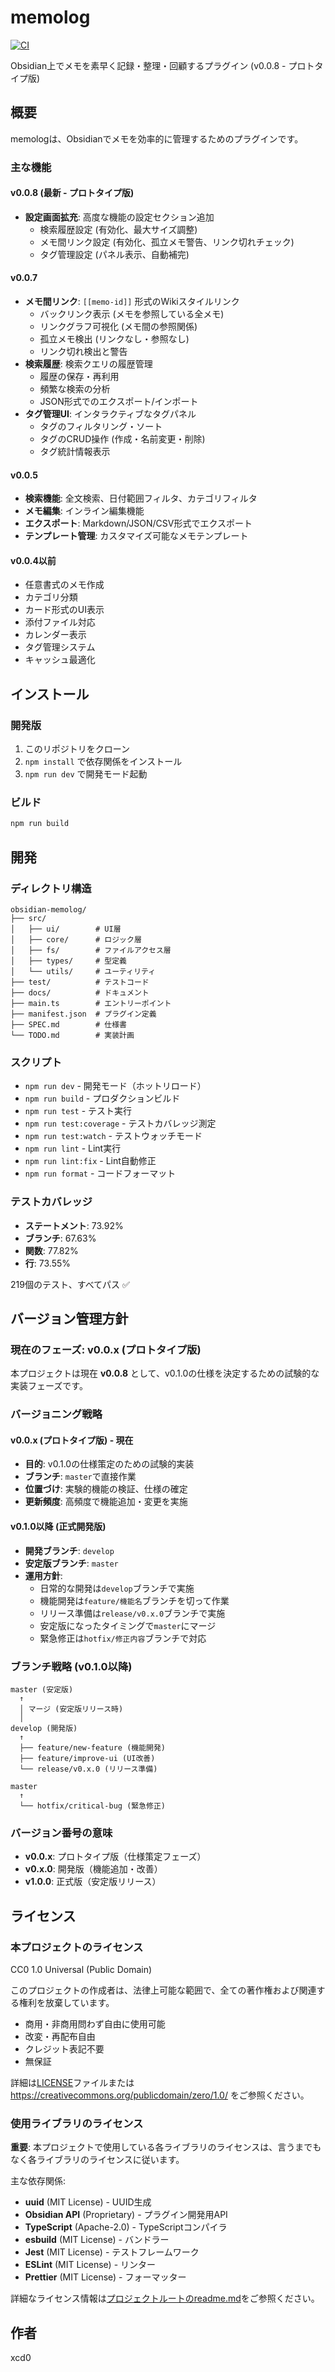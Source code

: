 # memolog

[![CI](https://github.com/xcd0/obsidian-memolog/actions/workflows/ci.yml/badge.svg)](https://github.com/xcd0/obsidian-memolog/actions/workflows/ci.yml)

Obsidian上でメモを素早く記録・整理・回顧するプラグイン (v0.0.8 - プロトタイプ版)

## 概要

memologは、Obsidianでメモを効率的に管理するためのプラグインです。

### 主な機能

#### v0.0.8 (最新 - プロトタイプ版)
- **設定画面拡充**: 高度な機能の設定セクション追加
  - 検索履歴設定 (有効化、最大サイズ調整)
  - メモ間リンク設定 (有効化、孤立メモ警告、リンク切れチェック)
  - タグ管理設定 (パネル表示、自動補完)

#### v0.0.7
- **メモ間リンク**: `[[memo-id]]` 形式のWikiスタイルリンク
  - バックリンク表示 (メモを参照している全メモ)
  - リンクグラフ可視化 (メモ間の参照関係)
  - 孤立メモ検出 (リンクなし・参照なし)
  - リンク切れ検出と警告
- **検索履歴**: 検索クエリの履歴管理
  - 履歴の保存・再利用
  - 頻繁な検索の分析
  - JSON形式でのエクスポート/インポート
- **タグ管理UI**: インタラクティブなタグパネル
  - タグのフィルタリング・ソート
  - タグのCRUD操作 (作成・名前変更・削除)
  - タグ統計情報表示

#### v0.0.5
- **検索機能**: 全文検索、日付範囲フィルタ、カテゴリフィルタ
- **メモ編集**: インライン編集機能
- **エクスポート**: Markdown/JSON/CSV形式でエクスポート
- **テンプレート管理**: カスタマイズ可能なメモテンプレート

#### v0.0.4以前
- 任意書式のメモ作成
- カテゴリ分類
- カード形式のUI表示
- 添付ファイル対応
- カレンダー表示
- タグ管理システム
- キャッシュ最適化

## インストール

### 開発版

1. このリポジトリをクローン
2. `npm install` で依存関係をインストール
3. `npm run dev` で開発モード起動

### ビルド

```bash
npm run build
```

## 開発

### ディレクトリ構造

```
obsidian-memolog/
├── src/
│   ├── ui/        # UI層
│   ├── core/      # ロジック層
│   ├── fs/        # ファイルアクセス層
│   ├── types/     # 型定義
│   └── utils/     # ユーティリティ
├── test/          # テストコード
├── docs/          # ドキュメント
├── main.ts        # エントリーポイント
├── manifest.json  # プラグイン定義
├── SPEC.md        # 仕様書
└── TODO.md        # 実装計画
```

### スクリプト

- `npm run dev` - 開発モード（ホットリロード）
- `npm run build` - プロダクションビルド
- `npm run test` - テスト実行
- `npm run test:coverage` - テストカバレッジ測定
- `npm run test:watch` - テストウォッチモード
- `npm run lint` - Lint実行
- `npm run lint:fix` - Lint自動修正
- `npm run format` - コードフォーマット

### テストカバレッジ

- **ステートメント**: 73.92%
- **ブランチ**: 67.63%
- **関数**: 77.82%
- **行**: 73.55%

219個のテスト、すべてパス ✅

## バージョン管理方針

### 現在のフェーズ: v0.0.x (プロトタイプ版)

本プロジェクトは現在 **v0.0.8** として、v0.1.0の仕様を決定するための試験的な実装フェーズです。

### バージョニング戦略

#### v0.0.x (プロトタイプ版) - 現在
- **目的**: v0.1.0の仕様策定のための試験的実装
- **ブランチ**: `master`で直接作業
- **位置づけ**: 実験的機能の検証、仕様の確定
- **更新頻度**: 高頻度で機能追加・変更を実施

#### v0.1.0以降 (正式開発版)
- **開発ブランチ**: `develop`
- **安定版ブランチ**: `master`
- **運用方針**:
  - 日常的な開発は`develop`ブランチで実施
  - 機能開発は`feature/機能名`ブランチを切って作業
  - リリース準備は`release/v0.x.0`ブランチで実施
  - 安定版になったタイミングで`master`にマージ
  - 緊急修正は`hotfix/修正内容`ブランチで対応

### ブランチ戦略 (v0.1.0以降)

```
master (安定版)
  ↑
  │ マージ (安定版リリース時)
  │
develop (開発版)
  ↑
  ├── feature/new-feature (機能開発)
  ├── feature/improve-ui (UI改善)
  └── release/v0.x.0 (リリース準備)

master
  ↑
  └── hotfix/critical-bug (緊急修正)
```

### バージョン番号の意味

- **v0.0.x**: プロトタイプ版（仕様策定フェーズ）
- **v0.x.0**: 開発版（機能追加・改善）
- **v1.0.0**: 正式版（安定版リリース）

## ライセンス

### 本プロジェクトのライセンス

CC0 1.0 Universal (Public Domain)

このプロジェクトの作成者は、法律上可能な範囲で、全ての著作権および関連する権利を放棄しています。

- 商用・非商用問わず自由に使用可能
- 改変・再配布自由
- クレジット表記不要
- 無保証

詳細は[LICENSE](../LICENSE)ファイルまたは https://creativecommons.org/publicdomain/zero/1.0/ をご参照ください。

### 使用ライブラリのライセンス

**重要**: 本プロジェクトで使用している各ライブラリのライセンスは、言うまでもなく各ライブラリのライセンスに従います。

主な依存関係:
- **uuid** (MIT License) - UUID生成
- **Obsidian API** (Proprietary) - プラグイン開発用API
- **TypeScript** (Apache-2.0) - TypeScriptコンパイラ
- **esbuild** (MIT License) - バンドラー
- **Jest** (MIT License) - テストフレームワーク
- **ESLint** (MIT License) - リンター
- **Prettier** (MIT License) - フォーマッター

詳細なライセンス情報は[プロジェクトルートのreadme.md](../readme.md#10-ライセンス)をご参照ください。

## 作者

xcd0
